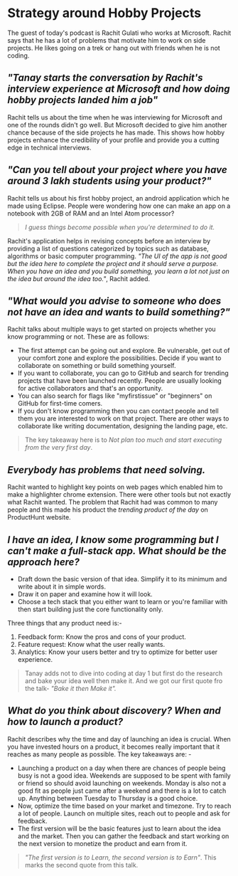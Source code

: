 # Strategy around Hobby Projects
The guest of today's podcast is Rachit Gulati who works at Microsoft. Rachit says that he has a lot of problems that motivate him to work on side projects. He likes going on a trek or hang out with friends when he is not coding.

## *"Tanay starts the conversation by Rachit's interview experience at Microsoft and how doing hobby projects landed him a job"*
Rachit tells us about the time when he was interviewing for Microsoft and one of the rounds didn't go well. But Microsoft decided to give him another chance because of the side projects he has made. This shows how hobby projects enhance the credibility of your profile and provide you a cutting edge in technical interviews.

## *"Can you tell about your project where you have around 3 lakh students using your product?"*

Rachit tells us about his first hobby project, an android application which he made using Eclipse. People were wondering how one can make an app on a notebook with 2GB of RAM and an Intel Atom processor? 
>*I guess things become possible when you're determined to do it.*

Rachit's application helps in revising concepts before an interview by providing a list of questions categorized by topics such as database, algorithms or basic computer programming. *"The UI of the app is not good but the idea here to complete the project and it should serve a purpose. When you have an idea and you build something, you learn a lot not just on the idea but around the idea too."*, Rachit added.

## *"What would you advise to someone who does not have an idea and wants to build something?"*
Rachit talks about multiple ways to get started on projects whether you know programming or not. These are as follows: 
* The first attempt can be going out and explore. Be vulnerable, get out of your comfort zone and explore the possibilities.
Decide if you want to collaborate on something or build something yourself.  
* If you want to collaborate, you can go to GitHub and search for trending projects that have been launched recently. People are usually looking for active collaborators and that's an opportunity.
* You can also search for flags like "myfirstissue" or "beginners" on GitHub for first-time comers.  
* If you don't know programming then you can contact people and tell them you are interested to work on that project. There are other ways to collaborate like writing documentation, designing the landing page, etc. 
>The key takeaway here is to *Not plan too much and start executing from the very first day*.

## *Everybody has problems that need solving.*
Rachit wanted to highlight key points on web pages which enabled him to make a highlighter chrome extension. There were other tools but not exactly what Rachit wanted. The problem that Rachit had was common to many people and this made his product the *trending product of the day* on ProductHunt website.

## *I have an idea, I know some programming but I can't make a full-stack app. What should be the approach here?*
* Draft down the basic version of that idea. Simplify it to its minimum and write about it in simple words. 
* Draw it on paper and examine how it will look. 
* Choose a tech stack that you either want to learn or you're familiar with then start building just the core functionality only.  

Three things that any product need is:-  
1. Feedback form: Know the pros and cons of your product.
2. Feature request: Know what the user really wants.
3. Analytics: Know your users better and try to optimize for better user experience.

>Tanay adds not to dive into coding at day 1 but first do the research and bake your idea well then make it. And we got our first quote fro the talk- *"Bake it then Make it".*

## *What do you think about discovery? When and how to launch a product?*
Rachit describes why the time and day of launching an idea is crucial. When you have invested hours on a product, it becomes really important that it reaches as many people as possible.
The key takeaways are: -  
* Launching a product on a day when there are chances of people being busy is not a good idea. Weekends are supposed to be spent with family or friend so should avoid launching on weekends.
Monday is also not a good fit as people just came after a weekend and there is a lot to catch up. Anything between Tuesday to Thursday is a good choice.
* Now, optimize the time based on your market and timezone.
Try to reach a lot of people. Launch on multiple sites, reach out to people and ask for feedback.
* The first version will be the basic features just to learn about the idea and the market. Then you can gather the feedback and start working on the next version to monetize the product and earn from it.  

> *"The first version is to Learn, the second version is to Earn"*. This marks the second quote from this talk.